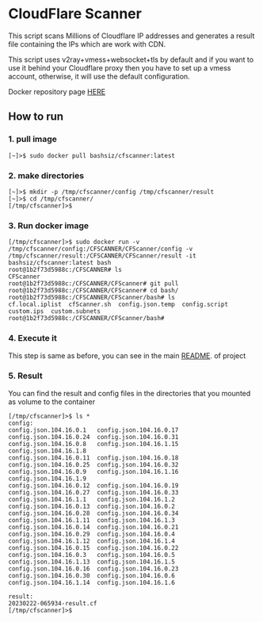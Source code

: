 # CloudFlare Scanner
This script scans Millions of Cloudflare IP addresses and generates a result file containing the IPs which are work with CDN.

This script uses v2ray+vmess+websocket+tls by default and if you want to use it behind your Cloudflare proxy then you have to set up a vmess account, otherwise, it will use the default configuration.

Docker repository page [HERE](https://hub.docker.com/r/bashsiz/cfscanner "HERE")

## How to run
### 1. pull image

```shell
[~]>$ sudo docker pull bashsiz/cfscanner:latest
```

### 2. make directories

```shell
[~]>$ mkdir -p /tmp/cfscanner/config /tmp/cfscanner/result
[~]>$ cd /tmp/cfscanner/
[/tmp/cfscanner]>$
```

### 3. Run docker image

```shell
[/tmp/cfscanner]>$ sudo docker run -v /tmp/cfscanner/config:/CFSCANNER/CFScanner/config -v /tmp/cfscanner/result:/CFSCANNER/CFScanner/result -it bashsiz/cfscanner:latest bash
root@1b2f73d5988c:/CFSCANNER# ls
CFScanner
root@1b2f73d5988c:/CFSCANNER/CFScanner# git pull
root@1b2f73d5988c:/CFSCANNER/CFScanner# cd bash/
root@1b2f73d5988c:/CFSCANNER/CFScanner/bash# ls
cf.local.iplist  cfScanner.sh  config.json.temp  config.script	custom.ips  custom.subnets
root@1b2f73d5988c:/CFSCANNER/CFScanner/bash#
```

### 4. Execute it

This step is same as before, you can see in the main [README](https://github.com/MortezaBashsiz/CFScanner/tree/main/bash/README.md "README"). of project

### 5. Result

You can find the result and config files in the directories that you mounted as volume to the container

```shell
[/tmp/cfscanner]>$ ls *
config:
config.json.104.16.0.1   config.json.104.16.0.17  config.json.104.16.0.24  config.json.104.16.0.31  config.json.104.16.0.8   config.json.104.16.1.15  config.json.104.16.1.8
config.json.104.16.0.11  config.json.104.16.0.18  config.json.104.16.0.25  config.json.104.16.0.32  config.json.104.16.0.9   config.json.104.16.1.16  config.json.104.16.1.9
config.json.104.16.0.12  config.json.104.16.0.19  config.json.104.16.0.27  config.json.104.16.0.33  config.json.104.16.1.1   config.json.104.16.1.2
config.json.104.16.0.13  config.json.104.16.0.2   config.json.104.16.0.28  config.json.104.16.0.34  config.json.104.16.1.11  config.json.104.16.1.3
config.json.104.16.0.14  config.json.104.16.0.21  config.json.104.16.0.29  config.json.104.16.0.4   config.json.104.16.1.12  config.json.104.16.1.4
config.json.104.16.0.15  config.json.104.16.0.22  config.json.104.16.0.3   config.json.104.16.0.5   config.json.104.16.1.13  config.json.104.16.1.5
config.json.104.16.0.16  config.json.104.16.0.23  config.json.104.16.0.30  config.json.104.16.0.6   config.json.104.16.1.14  config.json.104.16.1.6

result:
20230222-065934-result.cf
[/tmp/cfscanner]>$
```

